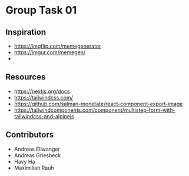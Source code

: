 # Group Task 01

## Inspiration

- https://imgflip.com/memegenerator
- https://imgur.com/memegen/
-
## Resources

- https://nextjs.org/docs
- https://tailwindcss.com/
- https://github.com/salman-monetate/react-component-export-image
- https://tailwindcomponents.com/component/multistep-form-with-tailwindcss-and-alpinejs

## Contributors

- Andreas Ellwanger
- Andreas Griesbeck
- Havy Ha
- Maximilian Rauh
